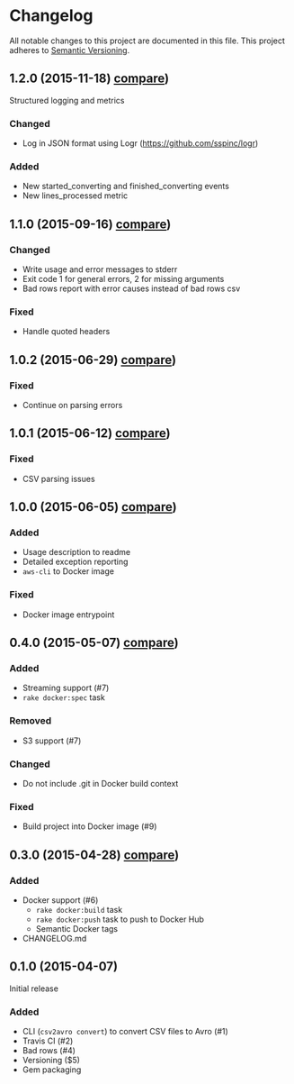 # Changelog

All notable changes to this project are documented in this file.
This project adheres to [Semantic Versioning](http://semver.org/).

## 1.2.0 (2015-11-18) [compare](https://github.com/sspinc/csv2avro/compare/1.1.0...1.2.0))
Structured logging and metrics

### Changed
* Log in JSON format using Logr (https://github.com/sspinc/logr)

### Added
* New started_converting and finished_converting events
* New lines_processed metric

## 1.1.0 (2015-09-16) [compare](https://github.com/sspinc/csv2avro/compare/1.0.2...1.1.0))

### Changed
 * Write usage and error messages to stderr
 * Exit code 1 for general errors, 2 for missing arguments
 * Bad rows report with error causes instead of bad rows csv

### Fixed
 * Handle quoted headers

## 1.0.2 (2015-06-29) [compare](https://github.com/sspinc/csv2avro/compare/1.0.1...1.0.2))

### Fixed
 * Continue on parsing errors

## 1.0.1 (2015-06-12) [compare](https://github.com/sspinc/csv2avro/compare/1.0.0...1.0.1))

### Fixed
 * CSV parsing issues

## 1.0.0 (2015-06-05) [compare](https://github.com/sspinc/csv2avro/compare/0.4.0...1.0.0))

### Added
 * Usage description to readme
 * Detailed exception reporting
 * `aws-cli` to Docker image

### Fixed
 * Docker image entrypoint

## 0.4.0 (2015-05-07) [compare](https://github.com/sspinc/csv2avro/compare/0.3.0...0.4.0))

### Added
 * Streaming support (#7)
 * `rake docker:spec` task

### Removed
 * S3 support (#7)

### Changed
 * Do not include .git in Docker build context

### Fixed
 * Build project into Docker image (#9)

## 0.3.0 (2015-04-28) [compare](https://github.com/sspinc/csv2avro/compare/0.1.0...0.3.0))

### Added
 * Docker support (#6)
   * `rake docker:build` task
   * `rake docker:push` task to push to Docker Hub
   * Semantic Docker tags
 * CHANGELOG.md

## 0.1.0 (2015-04-07)
Initial release

### Added
 * CLI (`csv2avro convert`) to convert CSV files to Avro (#1)
 * Travis CI (#2)
 * Bad rows (#4)
 * Versioning ($5)
 * Gem packaging

